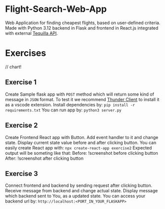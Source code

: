 #  Flight-Search-Web-App

Web Application for finding cheapest flights, based on user-defined criteria. Made with Python 3.12 backend in Flask and frontend in React.js integrated with external [Tequilla API](https://www.google.com/url?sa=t&rct=j&q=&esrc=s&source=web&cd=&ved=2ahUKEwj6kNT7jJSFAxXwcvEDHXhJArcQFnoECA8QAQ&url=https%3A%2F%2Ftequila.kiwi.com%2F&usg=AOvVaw0cgCMmCdXi_Q61rVhtC__G&opi=89978449).

  

#  Exercises

// chart!

## Exercise 1
Create Sample flask app with `POST` method which will return some kind of message in `JSON` format. 
To test it we recommend [Thunder Client](https://www.thunderclient.com/) to install it as a vscode extension. 
Install dependencies by: 
`pip install -r requirements.txt`
You can run app by: 
`python3 server.py`
## Exercise 2
Create Frontend React app with Button. Add event handler to it and change state. Display current state value before and after clicking button. You can easily create React app with: 
`npx create-react-app exercise2`
Expected output will be someting like that:
Before:
!screenshot before clicking button 
After:
!screenshot after clicking button
## Exercise 3
Connect frontend and backend by sending request after clicking button. 
Receive message from backend and change actual state. 
Display message which backend sent to You, as a updated state. 
You can access your backend url by:
`http://localhost:<PORT_IN_YOUR_FLASKAPP>`

